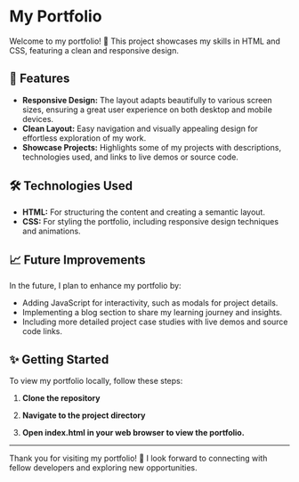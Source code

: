 # My Portfolio

Welcome to my portfolio! 🎉 This project showcases my skills in HTML and CSS, featuring a clean and responsive design. 

## 🚀 Features

- **Responsive Design:** The layout adapts beautifully to various screen sizes, ensuring a great user experience on both desktop and mobile devices.
- **Clean Layout:** Easy navigation and visually appealing design for effortless exploration of my work.
- **Showcase Projects:** Highlights some of my projects with descriptions, technologies used, and links to live demos or source code.

## 🛠️ Technologies Used

- **HTML:** For structuring the content and creating a semantic layout.
- **CSS:** For styling the portfolio, including responsive design techniques and animations.

## 📈 Future Improvements

In the future, I plan to enhance my portfolio by:

- Adding JavaScript for interactivity, such as modals for project details.
- Implementing a blog section to share my learning journey and insights.
- Including more detailed project case studies with live demos and source code links.

## ✨ Getting Started

To view my portfolio locally, follow these steps:

1. **Clone the repository**

2. **Navigate to the project directory**

3. **Open index.html in your web browser to view the portfolio.**

---

Thank you for visiting my portfolio! 💖 I look forward to connecting with fellow developers and exploring new opportunities.
